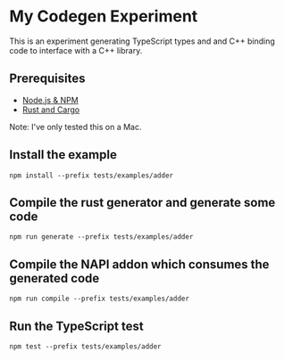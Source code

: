 # My Codegen Experiment

This is an experiment generating TypeScript types and and C++ binding code to interface with a C++ library.

## Prerequisites

- [Node.js & NPM](https://nodejs.org/en/download/)
- [Rust and Cargo](https://doc.rust-lang.org/cargo/getting-started/installation.html)

Note: I've only tested this on a Mac.

## Install the example

```
npm install --prefix tests/examples/adder
```

## Compile the rust generator and generate some code

```
npm run generate --prefix tests/examples/adder
```

## Compile the NAPI addon which consumes the generated code

```
npm run compile --prefix tests/examples/adder
```

## Run the TypeScript test

```
npm test --prefix tests/examples/adder
```
